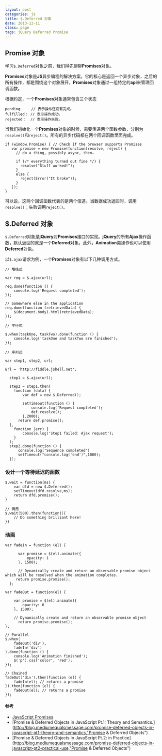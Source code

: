 ```yaml
---
layout: post
categories: js
title: $.Deferred 对象
date: 2013-12-11
class: page
tags: jQuery Deferred Promise
---
```


## Promise 对象

学习`$.Deferred`对象之前，我们得先聊聊**Promises**对象。

**Promises**对象是**JS**异步编程的解决方案。它的核心是返回一个异步对象，之后的所有操作，都是围绕这个对象展开。**Promises**对象通过一组特定的**api**来管理回调函数。

根据约定，一个**Promises**对象通常包含三个状态

    pending     // 表示操作还没有完成。
    fulfilled： // 表示操作成功。
    rejected：  // 表示操作失败。

当我们初始化一个**Promises**对象的时候，需要传递两个函数参数，分别为`resolve()`和`reject()`。所有的异步代码都在两个回调函数里面完成。

    if (window.Promise) { // Check if the browser supports Promises
       var promise = new Promise(function(resolve, reject) {
         // do a thing, possibly async, then…

         if (/* everything turned out fine */) {
           resolve("Stuff worked!");
         }
         else {
           reject(Error("It broke"));
         }
       });
    }

可以说，这两个回调函数代表的是两个信道。当数据成功返回时，调用`resolve()`；失败调用`reject()`。

## $.Deferred 对象

`$.Deferred`对象是**jQuery**对**Promises**接口的实现。**jQuery**的所有**Ajax**操作函数，默认返回的就是一个**Deferred**对象。此外，**Animation**类操作也可以使用**Deferred**对象。

以`$.ajax`请求为例，一个**Promises**对象有以下几种调用方式。

    // 堆栈式

    var req = $.ajax(url);

    req.done(function () {
        console.log('Request completed');
    });

    // Somewhere else in the application
    req.done(function (retrievedData) {
        $(document.body).html(retrievedData);
    });

    // 平行式

    $.when(taskOne, taskTwo).done(function () {
        console.log('taskOne and taskTwo are finished');
    });

    // 序列式

    var step1, step2, url;

    url = 'http://fiddle.jshell.net';

      step1 = $.ajax(url);

      step2 = step1.then(
        function (data) {
            var def = new $.Deferred();

            setTimeout(function () {
                console.log('Request completed');
                def.resolve();
            },2000);
          return def.promise();
      },
        function (err) {
            console.log('Step1 failed: Ajax request');
        }
      );
      step2.done(function () {
          console.log('Sequence completed')
          setTimeout("console.log('end')",1000);
      });

### 设计一个等待延迟的函数

    $.wait = function(ms) {
        var dfd = new $.Deferred();
        setTimeout(dfd.resolve,ms);
        return dfd.promise();
    }

    // 调用
    $.wait(500).then(function(){
        // Do something brilliant here!
    })

### 动画

    var fadeIn = function (el) {

          var promise = $(el).animate({
              opacity: 1
          }, 1500);

          // Dynamically create and return an observable promise object which will be resolved when the animation completes.
         return promise.promise();
      };

    var fadeOut = function(el) {

        var promise = $(el).animate({
            opacity: 0
        }, 1500);

        // Dynamically create and return an observable promise object
          return promise.promise();
    };

    // Parallel
    $.when(
        fadeOut('div'),
        fadeIn('div')
    ).done(function () {
        console.log('Animation finished');
        $('p').css('color', 'red');
    });

    // Chained
    fadeOut('div').then(function (el) {
        fadeIn(el); // returns a promise
    }).then(function (el) {
        fadeOut(el); // returns a promise
    });

#### 参考

*   [JavaScript Promises](http://www.html5rocks.com/en/tutorials/es6/promises/ "JavaScript Promises")
*   [Promise & Deferred Objects in JavaScript Pt.1: Theory and Semantics.](http://blog.mediumequalsmessage.com/promise-deferred-objects-in-javascript-pt1-theory-and-semantics,"Promise & Deferred Objects")
*   [Promise & Deferred Objects in JavaScript Pt.2: in Practice](http://blog.mediumequalsmessage.com/promise-deferred-objects-in-javascript-pt2-practical-use,"Promise & Deferred Objects")

